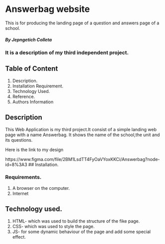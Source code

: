 # Answerbag website
This is for producing the landing page of a question and answers page of a school.

##### By Jepngetich Colleta
### It is a description of my third independent project.

## Table of Content
1. Description.
2. Installation Requirement.
3. Technology Used.
4. Reference.
5. Authors Information

## Description
  <p>This Web Application is my third project.It consist of a simple landing web page with a name Answerbag. It shows the name of the school,the unit and its questions.</p>
  <p>Here is the link to my design</p> 
  https://www.figma.com/file/2BM1LsdTT4FyOaVYoxKKCi/Answerbag?node-id=8%3A3
  ## Installation.

  ### Requirements.
  1. A browser on the computer.
  2. Internet

   ## Technology used.
   1. HTML- which was used to build the structure of the fike page.
   2. CSS- which was used to style the page.
   3. JS- for some dynamic behaviour of the page and add some special     effect.
